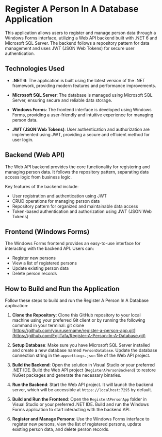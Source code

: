 # Register A Person In A Database Application

This application allows users to register and manage person data through a Windows Forms interface, utilizing a Web API backend built with .NET 6 and Microsoft SQL Server. The backend follows a repository pattern for data management and uses JWT (JSON Web Tokens) for secure user authentication.

## Technologies Used

- **.NET 6**: The application is built using the latest version of the .NET framework, providing modern features and performance improvements.

- **Microsoft SQL Server**: The database is managed using Microsoft SQL Server, ensuring secure and reliable data storage.

- **Windows Forms**: The frontend interface is developed using Windows Forms, providing a user-friendly and intuitive experience for managing person data.

- **JWT (JSON Web Tokens)**: User authentication and authorization are implemented using JWT, providing a secure and efficient method for user login.

## Backend (Web API)

The Web API backend provides the core functionality for registering and managing person data. It follows the repository pattern, separating data access logic from business logic.

Key features of the backend include:

- User registration and authentication using JWT
- CRUD operations for managing person data
- Repository pattern for organized and maintainable data access
- Token-based authentication and authorization using JWT (JSON Web Tokens)

## Frontend (Windows Forms)

The Windows Forms frontend provides an easy-to-use interface for interacting with the backend API. Users can:

- Register new persons
- View a list of registered persons
- Update existing person data
- Delete person records

## How to Build and Run the Application

Follow these steps to build and run the Register A Person In A Database application:

1. **Clone the Repository**: Clone this GitHub repository to your local machine using your preferred Git client or by running the following command in your terminal:
git clone [https://github.com/yourusername/register-a-person-app.git](https://github.com/EgliTafa/Register-A-Person-In-A-Database.git)

2. **Setup Database**: Make sure you have Microsoft SQL Server installed and create a new database named `PersonDatabase`. Update the database connection string in the `appsettings.json` file of the Web API project.

3. **Build the Backend**: Open the solution in Visual Studio or your preferred .NET IDE. Build the Web API project (`RegisterAPersonBackend`) to restore NuGet packages and generate the necessary binaries.

4. **Run the Backend**: Start the Web API project. It will launch the backend server, which will be accessible at `https://localhost:7295` by default.

5. **Build and Run the Frontend**: Open the `RegisterAPersonApp` folder in Visual Studio or your preferred .NET IDE. Build and run the Windows Forms application to start interacting with the backend API.

6. **Register and Manage Persons**: Use the Windows Forms interface to register new persons, view the list of registered persons, update existing person data, and delete person records.
